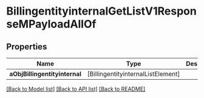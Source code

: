 # BillingentityinternalGetListV1ResponseMPayloadAllOf

## Properties
Name | Type | Description | Notes
------------ | ------------- | ------------- | -------------
**aObjBillingentityinternal** | [BillingentityinternalListElement] |  | 

[[Back to Model list]](../README.md#documentation-for-models) [[Back to API list]](../README.md#documentation-for-api-endpoints) [[Back to README]](../README.md)



